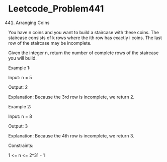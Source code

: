 # Leetcode_Problem441


441. Arranging Coins



You have n coins and you want to build a staircase with these coins. The staircase consists of k rows where the ith row has exactly i coins. The last row of the staircase may be incomplete.




Given the integer n, return the number of complete rows of the staircase you will build.

 

Example 1:


Input: n = 5


Output: 2



Explanation: Because the 3rd row is incomplete, we return 2.



Example 2:



Input: n = 8



Output: 3



Explanation: Because the 4th row is incomplete, we return 3.
 


Constraints:


1 <= n <= 2^31 - 1




